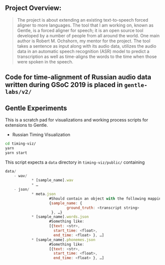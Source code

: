## Project Overview:
 > The project is about extending an existing text-to-speech forced aligner to more languages. The tool that I am working on, known as Gentle, is a forced aligner for speech; it is an open source tool developed by a number of people from all around the world. One main author is Robert M. Ochshorn, my mentor for the project. The tool takes a sentence as input along with its audio data, utilizes the audio data in an automatic speech recognition (ASR) model to predict a transcription as well as time-aligns the words to the time when those were spoken in the speech.

## Code for time-alignment of Russian audio data written during GSoC 2019 is placed in `gentle-labs/v2/`

## Gentle Experiments

This is a scratch pad for visualizations and working process scripts
for extensions to Gentle.

* Russian Timing Visualization

```sh
cd timing-viz/
yarn
yarn start
```

This script expects a `data` directory in `timing-viz/public/` containing

```js
data/
    - wav/
            * [sample_name].wav
            * …
    - json/
            * meta.json
                    #Should contain an object with the following mapping:
                    {sample_name: {
                            ground_truth: <transcript string>
                     }, …}
            * [sample_name].words.json
                    #Something like:
                    [{text: <str>,
                      start_time: <float>,
                      end_time: <float> }, …]
            * [sample_name].phonemes.json
                    #Something like:
                    [{text: <str>,
                      start_time: <float>,
                      end_time: <float> }, …]
```
